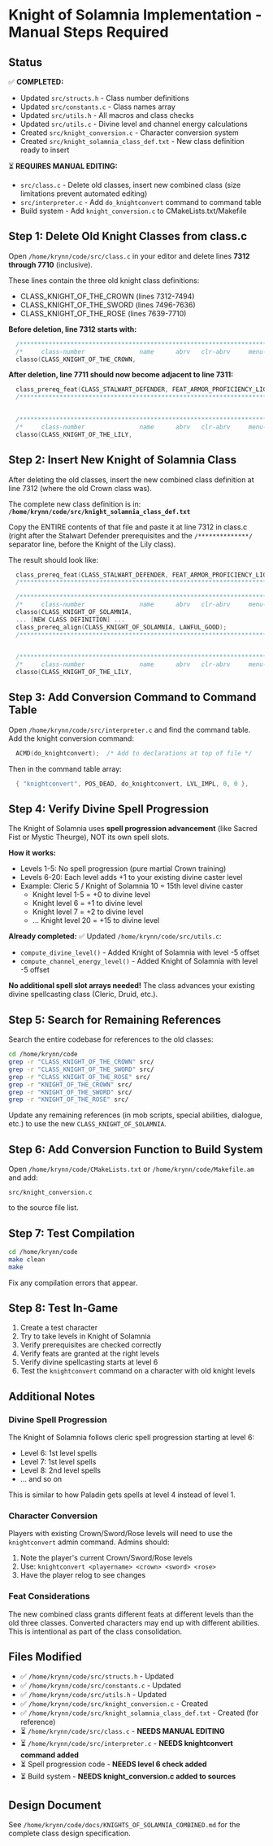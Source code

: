 # Knight of Solamnia Implementation - Manual Steps Required

## Status

✅ **COMPLETED:**
- Updated `src/structs.h` - Class number definitions
- Updated `src/constants.c` - Class names array
- Updated `src/utils.h` - All macros and class checks
- Updated `src/utils.c` - Divine level and channel energy calculations
- Created `src/knight_conversion.c` - Character conversion system
- Created `src/knight_solamnia_class_def.txt` - New class definition ready to insert

⏳ **REQUIRES MANUAL EDITING:**
- `src/class.c` - Delete old classes, insert new combined class (size limitations prevent automated editing)
- `src/interpreter.c` - Add `do_knightconvert` command to command table
- Build system - Add `knight_conversion.c` to CMakeLists.txt/Makefile

## Step 1: Delete Old Knight Classes from class.c

Open `/home/krynn/code/src/class.c` in your editor and delete lines **7312 through 7710** (inclusive).

These lines contain the three old knight class definitions:
- CLASS_KNIGHT_OF_THE_CROWN (lines 7312-7494)
- CLASS_KNIGHT_OF_THE_SWORD (lines 7496-7636)
- CLASS_KNIGHT_OF_THE_ROSE (lines 7639-7710)

**Before deletion, line 7312 starts with:**
```c
  /****************************************************************************/
  /*     class-number               name      abrv   clr-abrv     menu-name*/
  classo(CLASS_KNIGHT_OF_THE_CROWN,
```

**After deletion, line 7711 should now become adjacent to line 7311:**
```c
  class_prereq_feat(CLASS_STALWART_DEFENDER, FEAT_ARMOR_PROFICIENCY_LIGHT, 1);
  /****************************************************************************/

  
  /****************************************************************************/
  /*     class-number               name      abrv   clr-abrv     menu-name*/
  classo(CLASS_KNIGHT_OF_THE_LILY,
```

## Step 2: Insert New Knight of Solamnia Class

After deleting the old classes, insert the new combined class definition at line 7312 (where the old Crown class was).

The complete new class definition is in:
**`/home/krynn/code/src/knight_solamnia_class_def.txt`**

Copy the ENTIRE contents of that file and paste it at line 7312 in class.c (right after the Stalwart Defender prerequisites and the `/**************/` separator line, before the Knight of the Lily class).

The result should look like:
```c
  class_prereq_feat(CLASS_STALWART_DEFENDER, FEAT_ARMOR_PROFICIENCY_LIGHT, 1);
  /****************************************************************************/

  /****************************************************************************/
  /*     class-number               name      abrv   clr-abrv     menu-name*/
  classo(CLASS_KNIGHT_OF_SOLAMNIA,
  ... [NEW CLASS DEFINITION] ...
  class_prereq_align(CLASS_KNIGHT_OF_SOLAMNIA, LAWFUL_GOOD);
  /****************************************************************************/

  
  /****************************************************************************/
  /*     class-number               name      abrv   clr-abrv     menu-name*/
  classo(CLASS_KNIGHT_OF_THE_LILY,
```

## Step 3: Add Conversion Command to Command Table

Open `/home/krynn/code/src/interpreter.c` and find the command table. Add the knight conversion command:

```c
  ACMD(do_knightconvert);  /* Add to declarations at top of file */
```

Then in the command table array:
```c
  { "knightconvert", POS_DEAD, do_knightconvert, LVL_IMPL, 0, 0 },
```

## Step 4: Verify Divine Spell Progression

The Knight of Solamnia uses **spell progression advancement** (like Sacred Fist or Mystic Theurge), NOT its own spell slots.

**How it works:**
- Levels 1-5: No spell progression (pure martial Crown training)
- Levels 6-20: Each level adds +1 to your existing divine caster level
- Example: Cleric 5 / Knight of Solamnia 10 = 15th level divine caster
  * Knight level 1-5 = +0 to divine level
  * Knight level 6 = +1 to divine level
  * Knight level 7 = +2 to divine level
  * ... Knight level 20 = +15 to divine level

**Already completed:**
✅ Updated `/home/krynn/code/src/utils.c`:
  - `compute_divine_level()` - Added Knight of Solamnia with level -5 offset
  - `compute_channel_energy_level()` - Added Knight of Solamnia with level -5 offset

**No additional spell slot arrays needed!** The class advances your existing divine spellcasting class (Cleric, Druid, etc.).

## Step 5: Search for Remaining References

Search the entire codebase for references to the old classes:
```bash
cd /home/krynn/code
grep -r "CLASS_KNIGHT_OF_THE_CROWN" src/
grep -r "CLASS_KNIGHT_OF_THE_SWORD" src/
grep -r "CLASS_KNIGHT_OF_THE_ROSE" src/
grep -r "KNIGHT_OF_THE_CROWN" src/
grep -r "KNIGHT_OF_THE_SWORD" src/
grep -r "KNIGHT_OF_THE_ROSE" src/
```

Update any remaining references (in mob scripts, special abilities, dialogue, etc.) to use the new `CLASS_KNIGHT_OF_SOLAMNIA`.

## Step 6: Add Conversion Function to Build System

Open `/home/krynn/code/CMakeLists.txt` or `/home/krynn/code/Makefile.am` and add:
```
src/knight_conversion.c
```
to the source file list.

## Step 7: Test Compilation

```bash
cd /home/krynn/code
make clean
make
```

Fix any compilation errors that appear.

## Step 8: Test In-Game

1. Create a test character
2. Try to take levels in Knight of Solamnia
3. Verify prerequisites are checked correctly
4. Verify feats are granted at the right levels
5. Verify divine spellcasting starts at level 6
6. Test the `knightconvert` command on a character with old knight levels

## Additional Notes

### Divine Spell Progression

The Knight of Solamnia follows cleric spell progression starting at level 6:
- Level 6: 1st level spells
- Level 7: 1st level spells
- Level 8: 2nd level spells
- ... and so on

This is similar to how Paladin gets spells at level 4 instead of level 1.

### Character Conversion

Players with existing Crown/Sword/Rose levels will need to use the `knightconvert` admin command. Admins should:
1. Note the player's current Crown/Sword/Rose levels
2. Use: `knightconvert <playername> <crown> <sword> <rose>`
3. Have the player relog to see changes

### Feat Considerations

The new combined class grants different feats at different levels than the old three classes. Converted characters may end up with different abilities. This is intentional as part of the class consolidation.

## Files Modified

- ✅ `/home/krynn/code/src/structs.h` - Updated
- ✅ `/home/krynn/code/src/constants.c` - Updated
- ✅ `/home/krynn/code/src/utils.h` - Updated
- ✅ `/home/krynn/code/src/knight_conversion.c` - Created
- ✅ `/home/krynn/code/src/knight_solamnia_class_def.txt` - Created (for reference)
- ⏳ `/home/krynn/code/src/class.c` - **NEEDS MANUAL EDITING**
- ⏳ `/home/krynn/code/src/interpreter.c` - **NEEDS knightconvert command added**
- ⏳ Spell progression code - **NEEDS level 6 check added**
- ⏳ Build system - **NEEDS knight_conversion.c added to sources**

## Design Document

See `/home/krynn/code/docs/KNIGHTS_OF_SOLAMNIA_COMBINED.md` for the complete class design specification.
